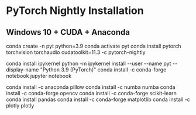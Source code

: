 # PyTorch Nightly Installation
## Windows 10 + CUDA + Anaconda

conda create -n pyt python=3.9
conda activate pyt
conda install pytorch torchvision torchaudio cudatoolkit=11.3 -c pytorch-nightly


conda install ipykernel
python -m ipykernel install --user --name pyt --display-name "Python 3.9 (PyTorch)"
conda install -c conda-forge notebook
jupyter notebook


conda install -c anaconda pillow
conda install -c numba numba
conda install -c conda-forge opencv
conda install -c conda-forge scikit-learn
conda install pandas
conda install -c conda-forge matplotlib
conda install -c plotly plotly
